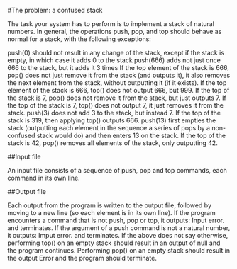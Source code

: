 #The problem: a confused stack

The task your system has to perform is to implement a stack of natural numbers. In general, the operations push, pop, and top should behave as normal for a stack, with the following exceptions:

push(0) should not result in any change of the stack, except if the stack is empty, in which case it adds 0 to the stack
push(666) adds not just once 666 to the stack, but it adds it 3 times
If the top element of the stack is 666, pop() does not just remove it from the stack (and outputs it), it also removes the next element from the stack, without outputting it (if it exists).
If the top element of the stack is 666, top() does not output 666, but 999.
If the top of the stack is 7, pop() does not remove it from the stack, but just outputs 7.
If the top of the stack is 7, top() does not output 7, it just removes it from the stack.
push(3) does not add 3 to the stack, but instead 7.
If the top of the stack is 319, then applying top() outputs 666.
push(13) first empties the stack (outputting each element in the sequence a series of pops by a non-confused stack would do) and then enters 13 on the stack.
If the top of the stack is 42, pop() removes all elements of the stack, only outputting 42.

##Input file

An input file consists of a sequence of push, pop and top commands, each command in its own line.

##Output file

Each output from the program is written to the output file, followed by moving to a new line (so each element is in its own line). If the program encounters a command that is not push, pop or top, it outputs:
Input error.
and terminates. If the argument of a push command is not a natural number, it outputs:
Imput error.
and terminates. If the above does not say otherwise, performing top() on an empty stack should result in an output of
null
and the program continues. Performing pop() on an empty stack should result in the output
Error
and the program should terminate.
